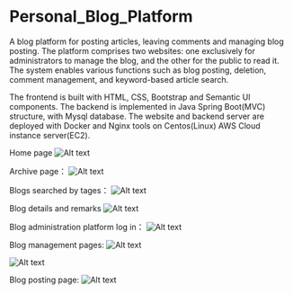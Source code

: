 # Personal_Blog_Platform

A blog platform for posting articles, leaving comments and managing blog posting. The platform comprises two websites: one exclusively for administrators to manage the blog, and the other for the public to read it. The system enables various functions such as blog posting, deletion, comment management, and keyword-based article search.

The frontend is built with HTML, CSS, Bootstrap and Semantic UI components. The backend is 
implemented in Java Spring Boot(MVC) structure, with Mysql database. The website and backend server are deployed with 
Docker and Nginx tools on Centos(Linux) AWS Cloud instance server(EC2).

Home page
![Alt text](https://github.com/Arella1101/Blog_springboot/blob/master/demo/home.png)

Archive page：
![Alt text](https://github.com/Arella1101/Blog_springboot/blob/master/demo/archive.png)

Blogs searched by tages：
![Alt text](https://github.com/Arella1101/Blog_springboot/blob/master/demo/blogSearch.png)

Blog details and remarks
![Alt text](https://github.com/Arella1101/Blog_springboot/blob/master/demo/comment.png)

Blog administration platform log in：
![Alt text](https://github.com/Arella1101/Blog_springboot/blob/master/demo/login.png)

Blog management pages:
![Alt text](https://github.com/Arella1101/Blog_springboot/blob/master/demo/blogManagement.png)


![Alt text](https://github.com/Arella1101/Blog_springboot/blob/master/demo/blogAdminCategory.png)

Blog posting page:
![Alt text](https://github.com/Arella1101/Blog_springboot/blob/master/demo/blogPosting.png)
